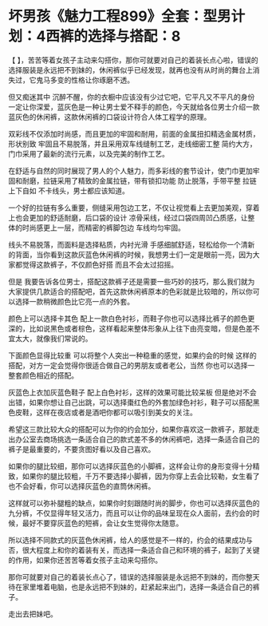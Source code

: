 # 坏男孩《魅力工程899》全套：型男计划：4西裤的选择与搭配：8

【 】，苦苦等着女孩子主动来勾搭你，那你可就要对自己的着装长点心啦，错误的选择服装是永远把不到妹的，休闲裤似乎已经发现，就再也没有从时尚的舞台上消失过，它鬼马多变的性格让你琢磨不透。

但又痴迷其中 沉醉不醒，你的衣橱中应该没有少过它吧，它平凡又不平凡的身份一定让你深爱，蓝灰色是一种让男士爱不释手的颜色，今天就给各位男士介绍一款蓝灰色的休闲裤，这款休闲裤的口袋设计符合人体工程学的原理。

双彩线不仅添加时尚感，而且更加的牢固和耐用，前面的金属扭扣精选金属材质，形状别致 牢固且不易脱落，并且采用双车线缝制工艺，走线细密工整 简约大方，门巾采用了最新的流行元素，以及完美的制作工艺。

在舒适与自然的同时展现了男人的个人魅力，而多彩线的套节设计，使门巾更加牢固和耐磨，拉链采用了精致的金属拉链，带有锁扣功能 防止脱落，手带平整 拉链上下自如 不卡线头，男士都应该知道。

一个好的拉链有多么重要，侧缝采用包边工艺，不仅让视觉看上去更加美观，穿着上也会更加的舒适耐磨，后口袋的设计 凉骨采线，经过口袋四周凹凸质感，让整体的时尚感更上一层，而精密的裤脚包边 车线均匀牢固。

线头不易脱落，而面料是选择粘质，内衬光滑 手感细腻舒适，轻松给你一个清新的背面，当你看到这款灰蓝色休闲裤的时候，我想男士们一定是眼前一亮，因为大家都觉得这款裤子，不仅颜色好搭 而且不会太过招摇。

但是 我要告诉各位男士，搭配这款裤子还是需要一些巧妙的技巧，那么我们就为大家提供几款适合的搭配吧，首先这款休闲裤原本的色彩就是比较暗的，所以你可以选择一款稍微颜色比它亮一点的外套。

颜色上可以选择卡其色 配上一款白色衬衫，而鞋子你也可以选择比裤子的颜色更深的，比如说黑色或者棕色，这样看起来整体形象从上往下由亮变暗，但是色差不宜太大，就像我们常说的。

下面颜色显得比较重 可以将整个人突出一种稳重的感觉，如果约会的时候 这样的搭配，对方一定会觉得你很适合做自己的男朋友或者老公，当然 你也可以选择一整套颜色相近的搭配。

灰蓝色上衣加灰蓝色鞋子 配上白色衬衫，这样的效果可能比较呆板 但是绝对不会出错，如果你想让自己出跳，可以选择棗红色的外套加绿色衬衫，鞋子可以搭配黑色皮鞋，这样在夜店或者是酒吧你都可以吸引到美女的关注。

希望这三款比较大众的搭配可以为你的约会加分，如果你喜欢这一款裤子，那就走出办公室去商场挑选一条适合自己的款式差不多的休闲裤吧，选择一条适合自己的裤子是最重要的，不要贪图好看以及自己喜欢。

如果你的腿比较细，那你可以选择灰蓝色的小脚裤，这样会让你的身形变得十分精致，如果你的腿比较粗，千万不要选择小脚裤，因为你穿上去会比较勒，女生看了也不会好看，你可以选择灰蓝色的直筒休闲裤。

这样就可以弥补腿粗的缺点，如果你时刻跟随时尚的脚步，你也可以选择灰蓝色的九分裤，不仅显得年轻又活力，而且可以让你的品味呈现在众人面前，去约会的时候，最好不要穿灰蓝色的短裤，会让女生觉得你太随意。

所以选择不同款式的灰蓝色休闲裤，给人的感觉是不一样的，约会的结果成功与否，很大程度上和你的着装有关，而选择一条适合自己和环境的裤子，起到了关键的作用，如果你还苦苦等着女孩子主动来勾搭你。

那你可就要对自己的着装长点心了，错误的选择服装是永远把不到妹的，而你整天待在家里堆着电脑，也是永远把不到妹的，赶紧起来出门，选择一条适合自己的裤子。

走出去把妹吧。
